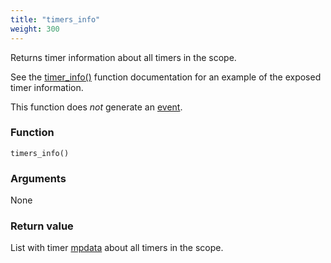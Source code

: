 ```yaml
---
title: "timers_info"
weight: 300
---
```


Returns timer information about all timers in the scope.

See the [timer_info()](../timer_info) function documentation for an example of the exposed timer information.

This function does *not* generate an [event](../../overview/events).

### Function

`timers_info()`

### Arguments

None

### Return value

List with timer [mpdata](../../data-types/mpdata)  about all timers in the scope.
